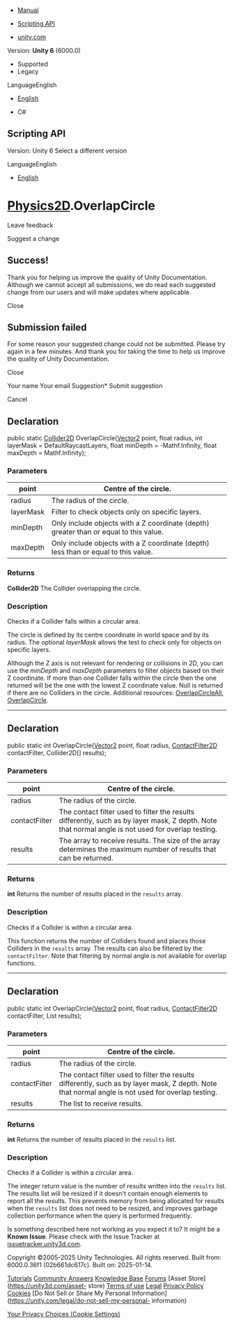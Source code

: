 [ ]()

  * [Manual](../Manual/index.html)
  * [Scripting API](../ScriptReference/index.html)

  * [unity.com](https://unity.com/)

Version: **Unity 6** (6000.0)

  * Supported
  * Legacy

LanguageEnglish

  * [English]()

  * C#

[ ](https://docs.unity3d.com)

## Scripting API

Version: Unity 6 Select a different version

LanguageEnglish

  * [English]()

#  [Physics2D](Physics2D.html).OverlapCircle

Leave feedback

Suggest a change

## Success!

Thank you for helping us improve the quality of Unity Documentation. Although
we cannot accept all submissions, we do read each suggested change from our
users and will make updates where applicable.

Close

## Submission failed

For some reason your suggested change could not be submitted. Please <a>try
again</a> in a few minutes. And thank you for taking the time to help us
improve the quality of Unity Documentation.

Close

Your name Your email Suggestion* Submit suggestion

Cancel

[ ]()

## Declaration

public static [Collider2D](Collider2D.html)
OverlapCircle([Vector2](Vector2.html) point, float radius, int layerMask =
DefaultRaycastLayers, float minDepth = -Mathf.Infinity, float maxDepth =
Mathf.Infinity);

### Parameters

point | Centre of the circle.  
---|---  
radius | The radius of the circle.  
layerMask | Filter to check objects only on specific layers.  
minDepth | Only include objects with a Z coordinate (depth) greater than or equal to this value.  
maxDepth | Only include objects with a Z coordinate (depth) less than or equal to this value.  
  
### Returns

**Collider2D** The Collider overlapping the circle.

### Description

Checks if a Collider falls within a circular area.

The circle is defined by its centre coordinate in world space and by its
radius. The optional _layerMask_ allows the test to check only for objects on
specific layers.  
  
Although the Z axis is not relevant for rendering or collisions in 2D, you can
use the _minDepth_ and _maxDepth_ parameters to filter objects based on their
Z coordinate. If more than one Collider falls within the circle then the one
returned will be the one with the lowest Z coordinate value. Null is returned
if there are no Colliders in the circle. Additional resources:
[OverlapCircleAll](Physics2D.OverlapCircleAll.html),
[OverlapCircle](Physics2D.OverlapCircle.html).

* * *

## Declaration

public static int OverlapCircle([Vector2](Vector2.html) point, float radius,
[ContactFilter2D](ContactFilter2D.html) contactFilter, Collider2D[] results);

### Parameters

point | Centre of the circle.  
---|---  
radius | The radius of the circle.  
contactFilter | The contact filter used to filter the results differently, such as by layer mask, Z depth. Note that normal angle is not used for overlap testing.  
results | The array to receive results. The size of the array determines the maximum number of results that can be returned.  
  
### Returns

**int** Returns the number of results placed in the `results` array.

### Description

Checks if a Collider is within a circular area.

This function returns the number of Colliders found and places those Colliders
in the `results` array. The results can also be filtered by the
`contactFilter`. Note that filtering by normal angle is not available for
overlap functions.

* * *

## Declaration

public static int OverlapCircle([Vector2](Vector2.html) point, float radius,
[ContactFilter2D](ContactFilter2D.html) contactFilter, List<Collider2D>
results);

### Parameters

point | Centre of the circle.  
---|---  
radius | The radius of the circle.  
contactFilter | The contact filter used to filter the results differently, such as by layer mask, Z depth. Note that normal angle is not used for overlap testing.  
results | The list to receive results.  
  
### Returns

**int** Returns the number of results placed in the `results` list.

### Description

Checks if a Collider is within a circular area.

The integer return value is the number of results written into the `results`
list. The results list will be resized if it doesn't contain enough elements
to report all the results. This prevents memory from being allocated for
results when the `results` list does not need to be resized, and improves
garbage collection performance when the query is performed frequently.

Is something described here not working as you expect it to? It might be a
**Known Issue**. Please check with the Issue Tracker at
[issuetracker.unity3d.com](https://issuetracker.unity3d.com).

Copyright ©2005-2025 Unity Technologies. All rights reserved. Built from:
6000.0.36f1 (02b661dc617c). Built on: 2025-01-14.

[Tutorials](https://unity3d.com/learn) [Community
Answers](https://answers.unity3d.com) [Knowledge
Base](https://support.unity3d.com/hc/en-us)
[Forums](https://forum.unity3d.com) [Asset Store](https://unity3d.com/asset-
store) [Terms of use](https://docs.unity3d.com/Manual/TermsOfUse.html)
[Legal](https://unity.com/legal) [Privacy
Policy](https://unity.com/legal/privacy-policy)
[Cookies](https://unity.com/legal/cookie-policy) [Do Not Sell or Share My
Personal Information](https://unity.com/legal/do-not-sell-my-personal-
information)

[Your Privacy Choices (Cookie Settings)](javascript:void\(0\);)

